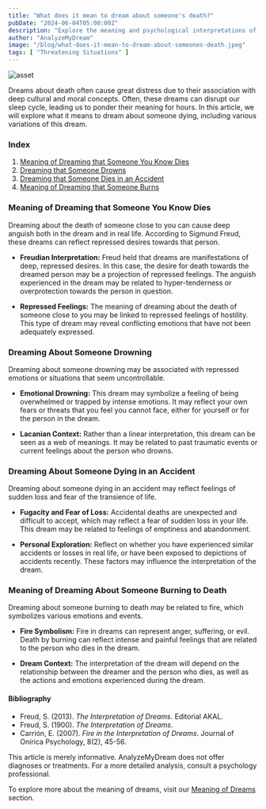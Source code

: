 ```yaml
---
title: "What does it mean to dream about someone's death?"
pubDate: "2024-06-04T05:00:00Z"
description: "Explore the meaning and psychological interpretations of dreams in which someone dies, analyzing different variants such as drowning, accidents, and burns."
author: "AnalyzeMyDream"
image: "/blog/what-does-it-mean-to-dream-about-someones-death.jpeg"
tags: [ "Threatening Situations" ]
---
```


![asset](/blog/what-does-it-mean-to-dream-about-someones-death.jpeg)

Dreams about death often cause great distress due to their association with deep cultural and moral concepts. Often, these dreams can disrupt our sleep cycle, leading us to ponder their meaning for hours. In this article, we will explore what it means to dream about someone dying, including various variations of this dream.

### Index

1. [Meaning of Dreaming that Someone You Know Dies](#meaning-of-dreaming-that-someone-knows-dies)
2. [Dreaming that Someone Drowns](#dreaming-that-someone-drowns)
3. [Dreaming that Someone Dies in an Accident](#dreaming-that-someone-dies-in-an-accident)
4. [Meaning of Dreaming that Someone Burns](#meaning-of-dreaming-that-someone-burns)

### Meaning of Dreaming that Someone You Know Dies

Dreaming about the death of someone close to you can cause deep anguish both in the dream and in real life. According to Sigmund Freud, these dreams can reflect repressed desires towards that person.

- **Freudian Interpretation:** Freud held that dreams are manifestations of deep, repressed desires. In this case, the desire for death towards the dreamed person may be a projection of repressed feelings. The anguish experienced in the dream may be related to hyper-tenderness or overprotection towards the person in question.

- **Repressed Feelings:** The meaning of dreaming about the death of someone close to you may be linked to repressed feelings of hostility. This type of dream may reveal conflicting emotions that have not been adequately expressed.

### Dreaming About Someone Drowning

Dreaming about someone drowning may be associated with repressed emotions or situations that seem uncontrollable.

- **Emotional Drowning:** This dream may symbolize a feeling of being overwhelmed or trapped by intense emotions. It may reflect your own fears or threats that you feel you cannot face, either for yourself or for the person in the dream.

- **Lacanian Context:** Rather than a linear interpretation, this dream can be seen as a web of meanings. It may be related to past traumatic events or current feelings about the person who drowns.

### Dreaming About Someone Dying in an Accident

Dreaming about someone dying in an accident may reflect feelings of sudden loss and fear of the transience of life.

- **Fugacity and Fear of Loss:** Accidental deaths are unexpected and difficult to accept, which may reflect a fear of sudden loss in your life. This dream may be related to feelings of emptiness and abandonment.

- **Personal Exploration:** Reflect on whether you have experienced similar accidents or losses in real life, or have been exposed to depictions of accidents recently. These factors may influence the interpretation of the dream.

### Meaning of Dreaming About Someone Burning to Death

Dreaming about someone burning to death may be related to fire, which symbolizes various emotions and events.

- **Fire Symbolism:** Fire in dreams can represent anger, suffering, or evil. Death by burning can reflect intense and painful feelings that are related to the person who dies in the dream.

- **Dream Context:** The interpretation of the dream will depend on the relationship between the dreamer and the person who dies, as well as the actions and emotions experienced during the dream.

#### Bibliography

- Freud, S. (2013). *The Interpretation of Dreams*. Editorial AKAL.
- Freud, S. (1900). *The Interpretation of Dreams*.
- Carrión, E. (2007). *Fire in the Interpretation of Dreams*. Journal of Onírica Psychology, 8(2), 45-56.

This article is merely informative. AnalyzeMyDream does not offer diagnoses or treatments. For a more detailed analysis, consult a psychology professional.

To explore more about the meaning of dreams, visit our [Meaning of Dreams](#) section.
